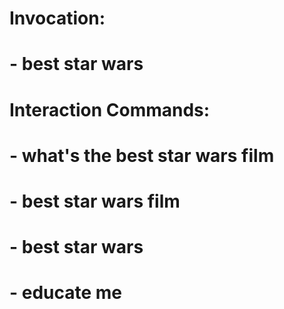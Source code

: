 # Invocation:
  # - best star wars
# Interaction Commands:
  # - what's the best star wars film
  # - best star wars film
  # - best star wars
  # - educate me
